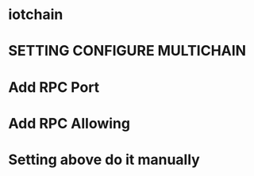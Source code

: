 # iotchain

# SETTING CONFIGURE MULTICHAIN

# Add RPC Port

# Add RPC Allowing

# Setting above do it manually
